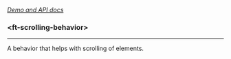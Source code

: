 [_Demo and API docs_](https://filethis.github.io/ft-scrolling-behavior/components/ft-scrolling-behavior/)

### \<ft-scrolling-behavior\>

-----------------------------------------------------------

A behavior that helps with scrolling of elements.